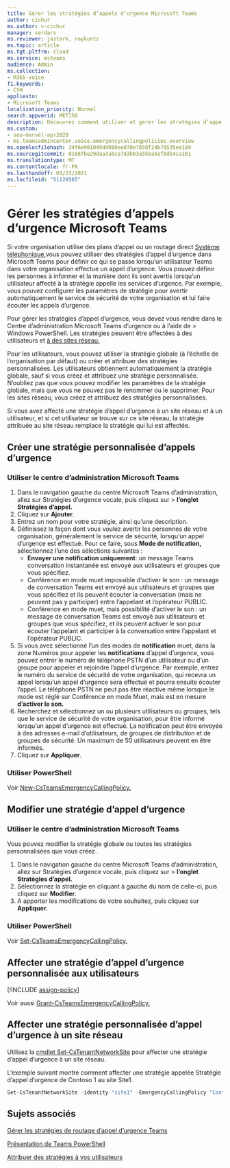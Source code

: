 ```yaml
---
title: Gérer les stratégies d’appels d’urgence Microsoft Teams
author: cichur
ms.author: v-cichur
manager: serdars
ms.reviewer: jastark, roykuntz
ms.topic: article
ms.tgt.pltfrm: cloud
ms.service: msteams
audience: Admin
ms.collection:
- M365-voice
f1.keywords:
- CSH
appliesto:
- Microsoft Teams
localization_priority: Normal
search.appverid: MET150
description: Découvrez comment utiliser et gérer les stratégies d’appel d’urgence dans Microsoft Teams pour définir ce qui se passe quand un Teams de votre organisation effectue un appel d’urgence.
ms.custom:
- seo-marvel-apr2020
- ms.teamsadmincenter.voice.emergencycallingpolicies.overview
ms.openlocfilehash: 34f6e901049dd080ee070e7858f24b70535ee189
ms.sourcegitcommit: 01087be29daa3abce7d3b03a55ba5ef8db4ca161
ms.translationtype: MT
ms.contentlocale: fr-FR
ms.lasthandoff: 03/23/2021
ms.locfileid: "51120565"
---
```

# <a name="manage-emergency-calling-policies-in-microsoft-teams"></a>Gérer les stratégies d’appels d’urgence Microsoft Teams

Si votre [](set-up-calling-plans.md) organisation utilise des plans d’appel ou un routage direct [Système téléphonique,](direct-routing-landing-page.md)vous pouvez utiliser des stratégies d’appel d’urgence dans Microsoft Teams pour définir ce qui se passe lorsqu’un utilisateur Teams dans votre organisation effectue un appel d’urgence. Vous pouvez définir les personnes à informer et la manière dont ils sont avertis lorsqu’un utilisateur affecté à la stratégie appelle les services d’urgence. Par exemple, vous pouvez configurer les paramètres de stratégie pour avertir automatiquement le service de sécurité de votre organisation et lui faire écouter les appels d’urgence.  

Pour gérer les stratégies d’appel d’urgence, vous devez vous rendre dans le Centre d’administration Microsoft Teams d’urgence ou à l’aide de  >   Windows PowerShell. Les stratégies peuvent être affectées à des utilisateurs et [à des sites réseau.](cloud-voice-network-settings.md)

Pour les utilisateurs, vous pouvez utiliser la stratégie globale (à l’échelle de l’organisation par défaut) ou créer et attribuer des stratégies personnalisées. Les utilisateurs obtiennent automatiquement la stratégie globale, sauf si vous créez et attribuez une stratégie personnalisée. N’oubliez pas que vous pouvez modifier les paramètres de la stratégie globale, mais que vous ne pouvez pas le renommer ou le supprimer. Pour les sites réseau, vous créez et attribuez des stratégies personnalisées.

Si vous avez affecté une stratégie d’appel d’urgence à un site réseau et à un utilisateur, et si cet utilisateur se trouve sur ce site réseau, la stratégie attribuée au site réseau remplace la stratégie qui lui est affectée.

## <a name="create-a-custom-emergency-calling-policy"></a>Créer une stratégie personnalisée d’appels d’urgence

### <a name="using-the-microsoft-teams-admin-center"></a>Utiliser le centre d’administration Microsoft Teams

1. Dans le navigation gauche du centre Microsoft Teams d’administration, allez sur Stratégies d’urgence vocale, puis cliquez sur  >   **l’onglet Stratégies d’appel.**
2. Cliquez sur **Ajouter**.
3. Entrez un nom pour votre stratégie, ainsi qu’une description.
4. Définissez la façon dont vous voulez avertir les personnes de votre organisation, généralement le service de sécurité, lorsqu’un appel d’urgence est effectué. Pour ce faire, sous **Mode de notification,** sélectionnez l’une des sélections suivantes :
    - **Envoyer une notification uniquement**: un message Teams conversation instantanée est envoyé aux utilisateurs et groupes que vous spécifiez.
    - Conférence en mode muet impossible d’activer le son : un message de conversation Teams est envoyé aux utilisateurs et groupes que vous spécifiez et ils peuvent écouter la conversation (mais ne peuvent pas y participer) entre l’appelant et l’opérateur PUBLIC.
    - Conférence en mode muet, mais possibilité d’activer le son : un message de conversation Teams est envoyé aux utilisateurs et groupes que vous spécifiez, et ils peuvent activer le son pour écouter l’appelant et participer à la conversation entre l’appelant et l’opérateur PUBLIC.
5.  Si vous avez sélectionné l’un des modes de **notification** muet, dans la zone Numéros pour appeler les **notifications** d’appel d’urgence, vous pouvez entrer le numéro de téléphone PSTN d’un utilisateur ou d’un groupe pour appeler et rejoindre l’appel d’urgence. Par exemple, entrez le numéro du service de sécurité de votre organisation, qui recevra un appel lorsqu’un appel d’urgence sera effectué et pourra ensuite écouter l’appel. Le téléphone PSTN ne peut pas être réactive même lorsque le mode est réglé sur Conférence en mode Muet, mais est en mesure **d’activer le son.**
6. Recherchez et sélectionnez un ou plusieurs utilisateurs ou groupes, tels que le service de sécurité de votre organisation, pour être informé lorsqu’un appel d’urgence est effectué.  La notification peut être envoyée à des adresses e-mail d’utilisateurs, de groupes de distribution et de groupes de sécurité. Un maximum de 50 utilisateurs peuvent en être informés.
7. Cliquez sur **Appliquer**.

### <a name="using-powershell"></a>Utiliser PowerShell

Voir [New-CsTeamsEmergencyCallingPolicy.](/powershell/module/skype/new-csteamsemergencycallingpolicy)

## <a name="edit-an-emergency-calling-policy"></a>Modifier une stratégie d’appel d’urgence

### <a name="using-the-microsoft-teams-admin-center"></a>Utiliser le centre d’administration Microsoft Teams

Vous pouvez modifier la stratégie globale ou toutes les stratégies personnalisées que vous créez.

1. Dans le navigation gauche du centre Microsoft Teams d’administration, allez sur Stratégies d’urgence vocale, puis cliquez sur  >   **l’onglet Stratégies d’appel.**
2. Sélectionnez la stratégie en cliquant à gauche du nom de celle-ci, puis cliquez sur **Modifier**.
3. A apporter les modifications de votre souhaitez, puis cliquez sur **Appliquer.**

### <a name="using-powershell"></a>Utiliser PowerShell

Voir [Set-CsTeamsEmergencyCallingPolicy.](/powershell/module/skype/set-csteamsemergencycallingpolicy)

## <a name="assign-a-custom-emergency-calling-policy-to-users"></a>Affecter une stratégie d’appel d’urgence personnalisée aux utilisateurs

[!INCLUDE [assign-policy](includes/assign-policy.md)]

Voir aussi [Grant-CsTeamsEmergencyCallingPolicy.](/powershell/module/skype/grant-csteamsemergencycallingpolicy)

## <a name="assign-a-custom-emergency-calling-policy-to-a-network-site"></a>Affecter une stratégie personnalisée d’appel d’urgence à un site réseau

Utilisez la [cmdlet Set-CsTenantNetworkSite](/powershell/module/skype/set-cstenantnetworksite) pour affecter une stratégie d’appel d’urgence à un site réseau.

L’exemple suivant montre comment affecter une stratégie appelée Stratégie d’appel d’urgence de Contoso 1 au site Site1.

```powershell
Set-CsTenantNetworkSite -identity "site1" -EmergencyCallingPolicy "Contoso Emergency Calling Policy 1"
```

## <a name="related-topics"></a>Sujets associés

[Gérer les stratégies de routage d’appel d’urgence Teams](manage-emergency-call-routing-policies.md)

[Présentation de Teams PowerShell](teams-powershell-overview.md)

[Attribuer des stratégies à vos utilisateurs](assign-policies.md)